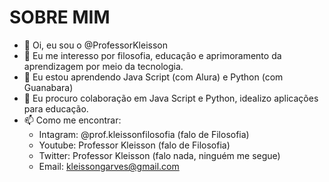 # SOBRE MIM
- 👋 Oi, eu sou o @ProfessorKleisson
- 👀 Eu me interesso por filosofia, educação e aprimoramento da aprendizagem por meio da tecnologia.
- 🌱 Eu estou aprendendo Java Script (com Alura) e Python (com Guanabara)
- 💞 Eu procuro colaboração em Java Script e Python, idealizo aplicações para educação.
- 📫 Como me encontrar:
   - Intagram: @prof.kleissonfilosofia (falo de Filosofia)
   - Youtube: Professor Kleisson (falo de Filosofia)
   - Twitter: Professor Kleisson (falo nada, ninguém me segue)
   - Email: kleissongarves@gmail.com




<!---
ProfessorKleisson/ProfessorKleisson is a ✨ special ✨ repository because its `README.md` (this file) appears on your GitHub profile.
You can click the Preview link to take a look at your changes.
--->
